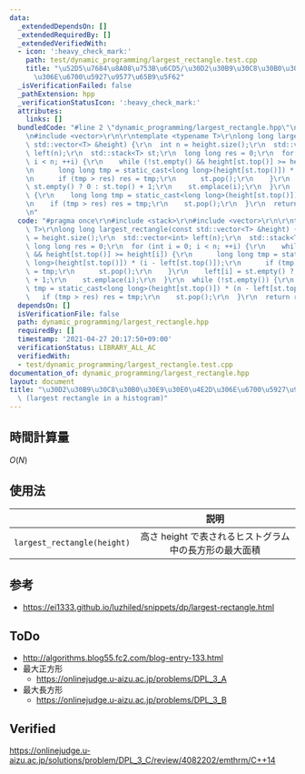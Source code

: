 ```yaml
---
data:
  _extendedDependsOn: []
  _extendedRequiredBy: []
  _extendedVerifiedWith:
  - icon: ':heavy_check_mark:'
    path: test/dynamic_programming/largest_rectangle.test.cpp
    title: "\u52D5\u7684\u8A08\u753B\u6CD5/\u30D2\u30B9\u30C8\u30B0\u30E9\u30E0\u4E2D\
      \u306E\u6700\u5927\u9577\u65B9\u5F62"
  _isVerificationFailed: false
  _pathExtension: hpp
  _verificationStatusIcon: ':heavy_check_mark:'
  attributes:
    links: []
  bundledCode: "#line 2 \"dynamic_programming/largest_rectangle.hpp\"\n#include <stack>\r\
    \n#include <vector>\r\n\r\ntemplate <typename T>\r\nlong long largest_rectangle(const\
    \ std::vector<T> &height) {\r\n  int n = height.size();\r\n  std::vector<int>\
    \ left(n);\r\n  std::stack<T> st;\r\n  long long res = 0;\r\n  for (int i = 0;\
    \ i < n; ++i) {\r\n    while (!st.empty() && height[st.top()] >= height[i]) {\r\
    \n      long long tmp = static_cast<long long>(height[st.top()]) * (i - left[st.top()]);\r\
    \n      if (tmp > res) res = tmp;\r\n      st.pop();\r\n    }\r\n    left[i] =\
    \ st.empty() ? 0 : st.top() + 1;\r\n    st.emplace(i);\r\n  }\r\n  while (!st.empty())\
    \ {\r\n    long long tmp = static_cast<long long>(height[st.top()]) * (n - left[st.top()]);\r\
    \n    if (tmp > res) res = tmp;\r\n    st.pop();\r\n  }\r\n  return res;\r\n}\r\
    \n"
  code: "#pragma once\r\n#include <stack>\r\n#include <vector>\r\n\r\ntemplate <typename\
    \ T>\r\nlong long largest_rectangle(const std::vector<T> &height) {\r\n  int n\
    \ = height.size();\r\n  std::vector<int> left(n);\r\n  std::stack<T> st;\r\n \
    \ long long res = 0;\r\n  for (int i = 0; i < n; ++i) {\r\n    while (!st.empty()\
    \ && height[st.top()] >= height[i]) {\r\n      long long tmp = static_cast<long\
    \ long>(height[st.top()]) * (i - left[st.top()]);\r\n      if (tmp > res) res\
    \ = tmp;\r\n      st.pop();\r\n    }\r\n    left[i] = st.empty() ? 0 : st.top()\
    \ + 1;\r\n    st.emplace(i);\r\n  }\r\n  while (!st.empty()) {\r\n    long long\
    \ tmp = static_cast<long long>(height[st.top()]) * (n - left[st.top()]);\r\n \
    \   if (tmp > res) res = tmp;\r\n    st.pop();\r\n  }\r\n  return res;\r\n}\r\n"
  dependsOn: []
  isVerificationFile: false
  path: dynamic_programming/largest_rectangle.hpp
  requiredBy: []
  timestamp: '2021-04-27 20:17:50+09:00'
  verificationStatus: LIBRARY_ALL_AC
  verifiedWith:
  - test/dynamic_programming/largest_rectangle.test.cpp
documentation_of: dynamic_programming/largest_rectangle.hpp
layout: document
title: "\u30D2\u30B9\u30C8\u30B0\u30E9\u30E0\u4E2D\u306E\u6700\u5927\u9577\u65B9\u5F62\
  \ (largest rectangle in a histogram)"
---
```



## 時間計算量

$O(N)$


## 使用法

||説明|
|:--:|:--:|
|`largest_rectangle(height)`|高さ $\mathrm{height}$ で表されるヒストグラム中の長方形の最大面積|


## 参考

- https://ei1333.github.io/luzhiled/snippets/dp/largest-rectangle.html


## ToDo

- http://algorithms.blog55.fc2.com/blog-entry-133.html
- 最大正方形
  - https://onlinejudge.u-aizu.ac.jp/problems/DPL_3_A
- 最大長方形
  - https://onlinejudge.u-aizu.ac.jp/problems/DPL_3_B


## Verified

https://onlinejudge.u-aizu.ac.jp/solutions/problem/DPL_3_C/review/4082202/emthrm/C++14
